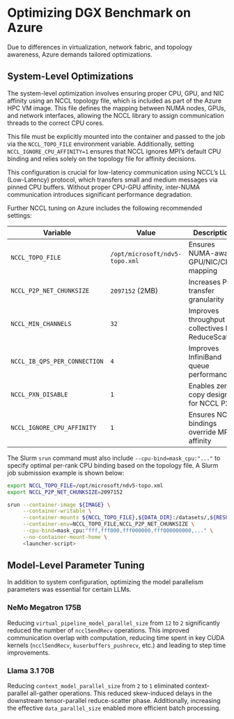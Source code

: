 # Optimizing DGX Benchmark on Azure

Due to differences in virtualization, network fabric, and topology awareness, Azure demands tailored optimizations.

## System-Level Optimizations

The system-level optimization involves ensuring proper CPU, GPU, and NIC affinity using an NCCL topology file, which is included as part of the Azure HPC VM image. This file defines the mapping between NUMA nodes, GPUs, and network interfaces, allowing the NCCL library to assign communication threads to the correct CPU cores.

This file must be explicitly mounted into the container and passed to the job via the `NCCL_TOPO_FILE` environment variable. Additionally, setting `NCCL_IGNORE_CPU_AFFINITY=1` ensures that NCCL ignores MPI’s default CPU binding and relies solely on the topology file for affinity decisions.

This configuration is crucial for low-latency communication using NCCL’s LL (Low-Latency) protocol, which transfers small and medium messages via pinned CPU buffers. Without proper CPU-GPU affinity, inter-NUMA communication introduces significant performance degradation.

Further NCCL tuning on Azure includes the following recommended settings:

| Variable                     | Value                          | Description                                            |
| ---------------------------- | ------------------------------ | ------------------------------------------------------ |
| `NCCL_TOPO_FILE`             | `/opt/microsoft/ndv5-topo.xml` | Ensures NUMA-aware GPU/NIC/CPU mapping                 |
| `NCCL_P2P_NET_CHUNKSIZE`     | `2097152` (2MB)                | Increases P2P transfer granularity                     |
| `NCCL_MIN_CHANNELS`          | `32`                           | Improves throughput for collectives like ReduceScatter |
| `NCCL_IB_QPS_PER_CONNECTION` | `4`                            | Improves InfiniBand queue performance                  |
| `NCCL_PXN_DISABLE`           | `1`                            | Enables zero-copy design for NCCL P2P                  |
| `NCCL_IGNORE_CPU_AFFINITY`   | `1`                            | Ensures NCCL bindings override MPI-affinity            |

The Slurm `srun` command must also include `--cpu-bind=mask_cpu:"..."` to specify optimal per-rank CPU binding based on the topology file. A Slurm job submission example is shown below:

```bash
export NCCL_TOPO_FILE=/opt/microsoft/ndv5-topo.xml
export NCCL_P2P_NET_CHUNKSIZE=2097152

srun --container-image ${IMAGE} \
     --container-writable \
     --container-mounts ${NCCL_TOPO_FILE},${DATA_DIR}:/datasets/,${RESULT_DIR},$INDEX_MAPPING_DIR,${STAGE_PATH}/cfg:/cfg/ \
     --container-env=NCCL_TOPO_FILE,NCCL_P2P_NET_CHUNKSIZE \
     --cpu-bind=mask_cpu:"fff,fff000,fff000000,fff000000000,..." \
     --no-container-mount-home \
     <launcher-script>
```

## Model-Level Parameter Tuning

In addition to system configuration, optimizing the model parallelism parameters was essential for certain LLMs.

### NeMo Megatron 175B

Reducing `virtual_pipeline_model_parallel_size` from `12` to `2` significantly reduced the number of `ncclSendRecv` operations. This improved communication overlap with computation, reducing time spent in key CUDA kernels (`ncclSendRecv`, `kuserbuffers_pushrecv`, etc.) and leading to step time improvements.

### Llama 3.1 70B

Reducing `context_model_parallel_size` from `2` to `1` eliminated context-parallel all-gather operations. This reduced skew-induced delays in the downstream tensor-parallel reduce-scatter phase. Additionally, increasing the effective `data_parallel_size` enabled more efficient batch processing.

